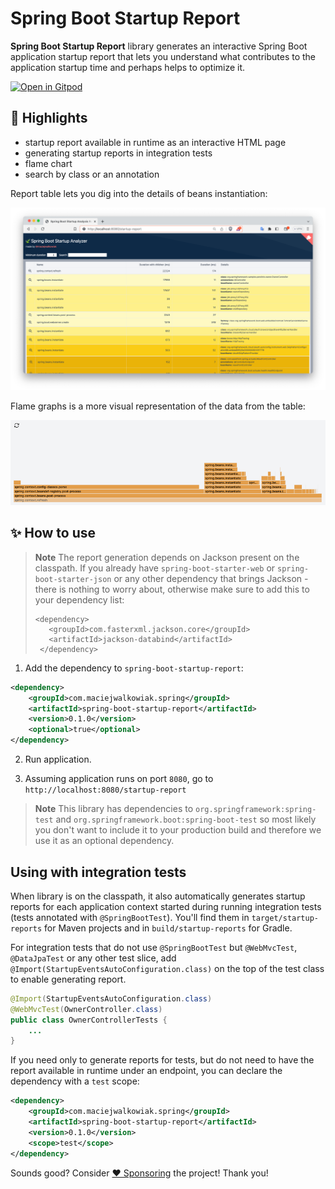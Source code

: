 # Spring Boot Startup Report

**Spring Boot Startup Report** library generates an interactive Spring Boot application startup report that lets you understand 
what contributes to the application startup time and perhaps helps to optimize it.

[![Open in Gitpod](https://gitpod.io/button/open-in-gitpod.svg)](https://gitpod.io/#https://github.com/maciejwalkowiak/spring-boot-startup-report)


## 🤩 Highlights

- startup report available in runtime as an interactive HTML page
- generating startup reports in integration tests
- flame chart
- search by class or an annotation

Report table lets you dig into the details of beans instantiation:

![Report](docs/images/table.png)

Flame graphs is a more visual representation of the data from the table:

![Report](docs/images/flamechart.png)

## ✨ How to use

> **Note** 
> The report generation depends on Jackson present on the classpath. If you already have `spring-boot-starter-web` or `spring-boot-starter-json` or any other dependency that brings Jackson - there is nothing to worry about, otherwise make sure to add this to your dependency list:
> ```
> <dependency>
>    <groupId>com.fasterxml.jackson.core</groupId>
>    <artifactId>jackson-databind</artifactId>
>  </dependency>
> ```

1. Add the dependency to `spring-boot-startup-report`:

```xml
<dependency>
    <groupId>com.maciejwalkowiak.spring</groupId>
    <artifactId>spring-boot-startup-report</artifactId>
    <version>0.1.0</version>
    <optional>true</optional>
</dependency>
```

2. Run application.

3. Assuming application runs on port `8080`, go to `http://localhost:8080/startup-report`

> **Note**
> This library has dependencies to `org.springframework:spring-test` and `org.springframework.boot:spring-boot-test` so most likely you don't want to include it to your production build and therefore we use it as an optional dependency.

## Using with integration tests

When library is on the classpath, it also automatically generates startup reports for each application context started during running integration tests (tests annotated with `@SpringBootTest`). 
You'll find them in `target/startup-reports` for Maven projects and in `build/startup-reports` for Gradle.

For integration tests that do not use `@SpringBootTest` but `@WebMvcTest`, `@DataJpaTest` or any other test slice, add `@Import(StartupEventsAutoConfiguration.class)` on the top of the test class to enable generating report.

```java
@Import(StartupEventsAutoConfiguration.class)
@WebMvcTest(OwnerController.class)
public class OwnerControllerTests {
    ...
}
```

If you need only to generate reports for tests, but do not need to have the report available in runtime under an endpoint, you can declare the dependency with a `test` scope:

```xml
<dependency>
    <groupId>com.maciejwalkowiak.spring</groupId>
    <artifactId>spring-boot-startup-report</artifactId>
    <version>0.1.0</version>
    <scope>test</scope>
</dependency>
```

Sounds good? Consider [❤️ Sponsoring](https://github.com/sponsors/maciejwalkowiak) the project! Thank you!
